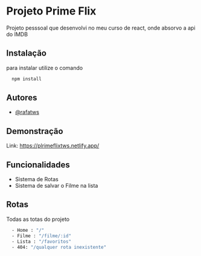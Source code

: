 
# Projeto Prime Flix
 
Projeto pesssoal que desenvolvi no meu curso de react, onde absorvo a api do IMDB


## Instalação

para instalar utilize o comando

```bash
  npm install
```
    
## Autores

- [@rafatws](https://www.github.com/rafatws)


## Demonstração

Link: https://plrimeflixtws.netlify.app/



## Funcionalidades

- Sistema de Rotas
- Sistema de salvar o Filme na lista

## Rotas

Todas as totas do projeto

```bash
  - Home : "/"
  - Filme : "/filme/:id"
  - Lista : "/favoritos"
  - 404: "/qualquer rota inexistente"
```

